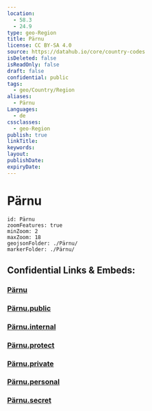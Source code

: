 ```yaml
---
location:
  - 58.3
  - 24.9
type: geo-Region
title: Pärnu
license: CC BY-SA 4.0
source: https://datahub.io/core/country-codes
isDeleted: false
isReadOnly: false
draft: false
confidential: public
tags:
  - geo/Country/Region
aliases:
  - Pärnu
Languages:
  - de
cssclasses:
  - geo-Region
publish: true
linkTitle:
keywords:
layout:
publishDate:
expiryDate:
---
```


# Pärnu

```leaflet
id: Pärnu
zoomFeatures: true 
minZoom: 2 
maxZoom: 18
geojsonFolder: ./Pärnu/
markerFolder: ./Pärnu/
```


## Confidential Links & Embeds: 

### [Pärnu](/_Standards/Earth/Continent/Europe/Europe~North/Estonia/Counties~Estonia/Pärnu.md) 

### [Pärnu.public](/_public/Earth/Continent/Europe/Europe~North/Estonia/Counties~Estonia/Pärnu.public.md) 

### [Pärnu.internal](/_internal/Earth/Continent/Europe/Europe~North/Estonia/Counties~Estonia/Pärnu.internal.md) 

### [Pärnu.protect](/_protect/Earth/Continent/Europe/Europe~North/Estonia/Counties~Estonia/Pärnu.protect.md) 

### [Pärnu.private](/_private/Earth/Continent/Europe/Europe~North/Estonia/Counties~Estonia/Pärnu.private.md) 

### [Pärnu.personal](/_personal/Earth/Continent/Europe/Europe~North/Estonia/Counties~Estonia/Pärnu.personal.md) 

### [Pärnu.secret](/_secret/Earth/Continent/Europe/Europe~North/Estonia/Counties~Estonia/Pärnu.secret.md)

